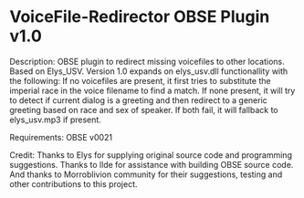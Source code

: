 # VoiceFile-Redirector OBSE Plugin v1.0

Description:
OBSE plugin to redirect missing voicefiles to other locations.  Based on Elys_USV.
Version 1.0 expands on elys_usv.dll functionallity with the following: If no voicefiles are present, it first tries to substitute the imperial race in the voice filename to find a match.  If none present, it will try to detect if current dialog is a greeting and then redirect to a generic greeting based on race and sex of speaker.  If both fail, it will fallback to elys_usv.mp3 if present.

Requirements:
OBSE v0021

Credit:
Thanks to Elys for supplying original source code and programming suggestions.  Thanks to llde for assistance with building OBSE source code.  And thanks to Morroblivion community for their suggestions, testing and other contributions to this project.
